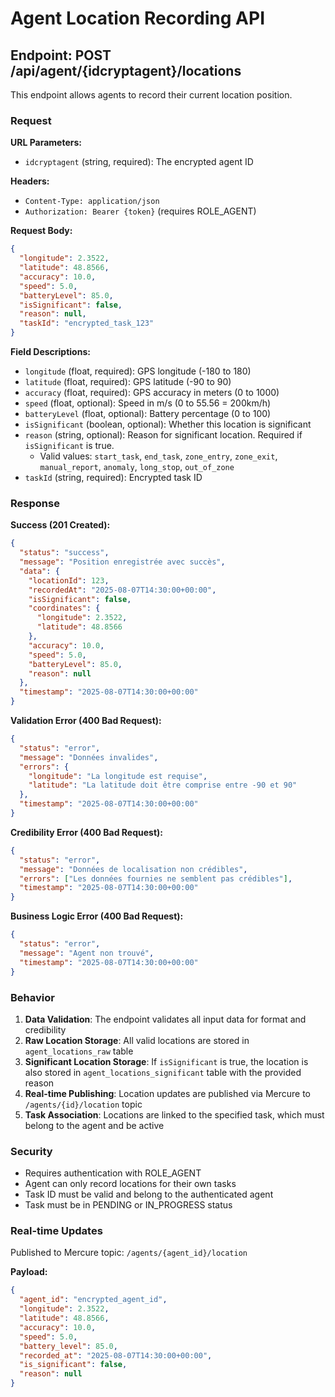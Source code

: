 # Agent Location Recording API

## Endpoint: POST /api/agent/{idcryptagent}/locations

This endpoint allows agents to record their current location position.

### Request

**URL Parameters:**
- `idcryptagent` (string, required): The encrypted agent ID

**Headers:**
- `Content-Type: application/json`
- `Authorization: Bearer {token}` (requires ROLE_AGENT)

**Request Body:**
```json
{
  "longitude": 2.3522,
  "latitude": 48.8566,
  "accuracy": 10.0,
  "speed": 5.0,
  "batteryLevel": 85.0,
  "isSignificant": false,
  "reason": null,
  "taskId": "encrypted_task_123"
}
```

**Field Descriptions:**
- `longitude` (float, required): GPS longitude (-180 to 180)
- `latitude` (float, required): GPS latitude (-90 to 90)
- `accuracy` (float, required): GPS accuracy in meters (0 to 1000)
- `speed` (float, optional): Speed in m/s (0 to 55.56 = 200km/h)
- `batteryLevel` (float, optional): Battery percentage (0 to 100)
- `isSignificant` (boolean, optional): Whether this location is significant
- `reason` (string, optional): Reason for significant location. Required if `isSignificant` is true.
  - Valid values: `start_task`, `end_task`, `zone_entry`, `zone_exit`, `manual_report`, `anomaly`, `long_stop`, `out_of_zone`
- `taskId` (string, required): Encrypted task ID

### Response

**Success (201 Created):**
```json
{
  "status": "success",
  "message": "Position enregistrée avec succès",
  "data": {
    "locationId": 123,
    "recordedAt": "2025-08-07T14:30:00+00:00",
    "isSignificant": false,
    "coordinates": {
      "longitude": 2.3522,
      "latitude": 48.8566
    },
    "accuracy": 10.0,
    "speed": 5.0,
    "batteryLevel": 85.0,
    "reason": null
  },
  "timestamp": "2025-08-07T14:30:00+00:00"
}
```

**Validation Error (400 Bad Request):**
```json
{
  "status": "error",
  "message": "Données invalides",
  "errors": {
    "longitude": "La longitude est requise",
    "latitude": "La latitude doit être comprise entre -90 et 90"
  },
  "timestamp": "2025-08-07T14:30:00+00:00"
}
```

**Credibility Error (400 Bad Request):**
```json
{
  "status": "error",
  "message": "Données de localisation non crédibles",
  "errors": ["Les données fournies ne semblent pas crédibles"],
  "timestamp": "2025-08-07T14:30:00+00:00"
}
```

**Business Logic Error (400 Bad Request):**
```json
{
  "status": "error",
  "message": "Agent non trouvé",
  "timestamp": "2025-08-07T14:30:00+00:00"
}
```

### Behavior

1. **Data Validation**: The endpoint validates all input data for format and credibility
2. **Raw Location Storage**: All valid locations are stored in `agent_locations_raw` table
3. **Significant Location Storage**: If `isSignificant` is true, the location is also stored in `agent_locations_significant` table with the provided reason
4. **Real-time Publishing**: Location updates are published via Mercure to `/agents/{id}/location` topic
5. **Task Association**: Locations are linked to the specified task, which must belong to the agent and be active

### Security

- Requires authentication with ROLE_AGENT
- Agent can only record locations for their own tasks
- Task ID must be valid and belong to the authenticated agent
- Task must be in PENDING or IN_PROGRESS status

### Real-time Updates

Published to Mercure topic: `/agents/{agent_id}/location`

**Payload:**
```json
{
  "agent_id": "encrypted_agent_id",
  "longitude": 2.3522,
  "latitude": 48.8566,
  "accuracy": 10.0,
  "speed": 5.0,
  "battery_level": 85.0,
  "recorded_at": "2025-08-07T14:30:00+00:00",
  "is_significant": false,
  "reason": null
}
```
